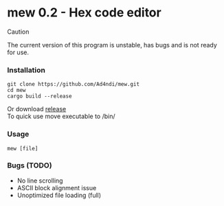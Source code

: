 # mew 0.2 - Hex code editor

> [!CAUTION]
> The current version of this program is unstable, has bugs and is not ready for use.

### Installation
```shell
git clone https://github.com/Ad4ndi/mew.git
cd mew
cargo build --release
```
Or download [release](https://github.com/Ad4ndi/mew/releases) <br>
To quick use move executable to /bin/ 

### Usage
```shell
mew [file]
```

### Bugs (TODO)

- No line scrolling
- ASCII block alignment issue
- Unoptimized file loading (full)
